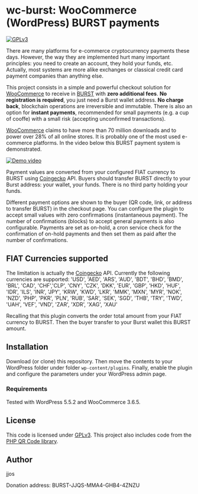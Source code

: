 # wc-burst: WooCommerce (WordPress) BURST payments
[![GPLv3](https://img.shields.io/badge/license-GPLv3-blue.svg)](LICENSE)

There are many platforms for e-commerce cryptocurrency payments these days.
However, the way they are implemented hurt many important principles:
you need to create an account, they hold your funds, etc.
Actually, most systems are more alike exchanges or classical credit card payment companies
than anything else.

This project consists in a simple and powerful checkout solution for [WooCommerce](https://woocommerce.com)
to receive in [BURST](https://www.burst-coin.org/) with **zero additional fees**.
**No registration is required**, you just need a Burst wallet address.
**No charge back**, blockchain operations are irreversible and immutable.
There is also an option for **instant payments**, recommended for small payments (e.g. a cup of cooffe) with a small risk
(accepting unconfirmed transactions).

[WooCommerce](https://woocommerce.com) claims to have more than 70 million downloads and to power over 28% of all online stores.
It is probably one of the most used e-commerce platforms.
In the video below this BURST payment system is demonstrated.

[![Demo video](http://img.youtube.com/vi/hV-dxjhdb90/0.jpg)](https://www.youtube.com/watch?v=hV-dxjhdb90 "Demo video")

Payment values are converted from your configured FIAT currency to BURST using [Coingecko](https://www.coingecko.com/) API.
Buyers should transfer BURST directly to your Burst address: your wallet, your funds.
There is no third party holding your funds.

Different payment options are shown to the buyer (QR code, link, or address to transfer BURST) in the checkout page.
You can configure the plugin to accept small values with zero confirmations (instantaneous payment).
The number of confirmations (blocks) to accept general payments is also configurable.
Payments are set as on-hold, a cron service check for the confirmation of on-hold payments and then set them as paid after the number of confirmations.

## FIAT Currencies supported

The limitation is actually the [Coingecko](https://www.coingecko.com/) API.
Currently the following currencies are supported:
                'USD', 'AED', 'ARS', 'AUD', 'BDT', 'BHD', 'BMD', 'BRL', 'CAD', 'CHF','CLP', 'CNY', 'CZK', 'DKK', 'EUR', 'GBP',
                'HKD', 'HUF', 'IDR', 'ILS', 'INR', 'JPY', 'KRW', 'KWD', 'LKR', 'MMK', 'MXN', 'MYR', 'NOK', 'NZD', 'PHP', 'PKR',
                'PLN', 'RUB', 'SAR', 'SEK', 'SGD', 'THB', 'TRY', 'TWD', 'UAH', 'VEF', 'VND', 'ZAR', 'XDR', 'XAG', 'XAU'

Recalling that this plugin converts the order total amount from your FIAT currency to BURST.
Then the buyer transfer to your Burst wallet this BURST amount.

## Installation

Download (or clone) this repository.
Then move the contents to your WordPress folder under folder `wp-content/plugins`.
Finally, enable the plugin and configure the parameters under your WordPress admin page.

### Requirements

Tested with WordPress 5.5.2 and WooCommerce 3.6.5.

## License

This code is licensed under [GPLv3](LICENSE).
This project also includes code from the [PHP QR Code library](http://phpqrcode.sourceforge.net/).

## Author

jjos

Donation address: BURST-JJQS-MMA4-GHB4-4ZNZU
